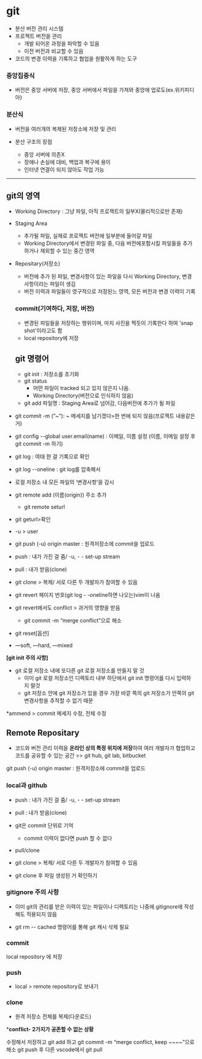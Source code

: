 # git

- 분산 버전 관리 시스템
- 프로젝트 버전을 관리
  - 개발 되어온 과정을 파악할 수 있음
  - 이전 버전과 비교할 수 있음
- 코드의 변경 이력을 기록하고 협업을 원활하게 하는 도구

### 중앙집중식
- 버전은 중앙 서버에 저장, 중앙 서버에서 파일을 가져와 중앙에 업로도(ex.위키피디아)

### 분산식
- 버전을 여러개의 복제된 저장소에 저장 및 관리

- 분산 구조의 장점
  - 중앙 서버에 의존X
  - 장애나 손실에 대비, 백업과 복구에 용이
  - 인터넷 연결이 되지 않아도 작업 가능
---
## git의 영역
- Working Directory : 그냥 파일, 아직 프로젝트의 일부X(물리적으로만 존재)
- Staging Area 
  - 추가될 파일, 실제로 프로젝트 버전에 일부분에 들어갈 파일
  - Working Directory에서 변경된 파일 중, 다음 버전에포함시킬 파일들을 추가하거나 제외할 수 있는 중간 영역
- Repositary(저장소) 
  - 버전에 추가 된 파일, 변경사항이 있는 파일을 다시 Working Directory, 변경사항이라는 파일이 생김
  - 버전 이력과 파일들이 영구적으로 저장된느 영역, 모든 버전과 변경 이력이 기록

  ### commit(기여하다, 저장, 버전)
  - 변경된 파일들을 저장하는 행위이며, 마치 사진을 찍듯이 기록한다 하여 'snap shot'이라고도 함
  - local repository에 저장

  ## git 명령어
  - git init : 저장소를 초기화
  - git status 
    - 어떤 파일이 tracked 되고 있지 않은지 나옴.
    - Working Directory(버전으로 인식하지 않음)
  - git add  파일명 : Staging Area로 넘어감, 다음버전에 추가가 될 파일
- git commit -m (”~”): ~ 메세지를 남기겠다>한 번에 되지 않음(프로젝트 내용같은거)
- git config --global user.email(name) : 이메일, 이름 설정
(이름, 이메일 설정 후 git commit -m 하기)

- git log : 여태 한 걸 기록으로 확인
- git log --oneline : git log를 압축해서

- 로컬 저장소 내 모든 파일의 ‘변경사항’을 감시

- git remote add (이름(origin)) 주소 추가
  - git remote seturl

- git geturl>확인

 - -u > user

- git push (-u) origin master : 원격저장소에 commit을 업로드
- push : 내가 가진 걸 줌/ -u, - - set-up stream
- pull : 내가 받음(clone)
- git clone > 복제/ 서로 다른 두 개발자가 참여할 수 있음

- git revert 페이지 번호(git log  - -oneline하면 나오는)vim이 나옴
- git revert에서도 conflict > 과거의 영향을 받음
  - git commit -m “merge conflict”으로 해소

- git reset[옵션] <commit id>

- —soft, —hard, —mixed

**[git init 주의 사항]**

- git 로컬 저장소 내에 또다른 git 로컬 저장소를 만들지 말 것
  - 이미 git 로컬 저장소인 디렉토리 내부 하단에서 git init 명령어를 다시 입력하지 말것
  - git 저장소 안에 git 저장소가 있을 경우 가장 바깥 쪽의 git 저장소가 안쪽의 git 변경사항을 추적할 수 없기 때문


*ammend > commit 메세지 수정, 전체 수정

## Remote Repositary

- 코드와 버전 관리 이력을 **온라인 상의 특정 위치에 저장**하여 여러 개발자가 협업하고 코드를 공유할 수 있는 공간 >> git hub, git lab, bitbucket

git push (-u) origin master : 원격저장소에 commit을 업로드

### local과 github

- push : 내가 가진 걸 줌/ -u, - - set-up stream
- pull : 내가 받음(clone)

- git은 commit  단위로 기억
  - commit 이력이 없다면 push 할 수 없다

- pull/clone

- git clone > 복제/ 서로 다른 두 개발자가 참여할 수 있음
- git clone 후 파일 생성된 거 확인하기

### gitignore 주의 사항
- 이미 git의 관리를 받은 이력이 있는 파일이나 디렉토리는 나중에 gitignore에 작성해도 적용되지 않음

- git rm -- cached 명령어를 통해 git 캐시 삭제 필요

### commit
local repository 에 저장

### push
- local > remote repository로 보내기

### clone

- 원격 저장소 전체를 복제(다운로드) 

***conflict- 2가지가 공존할 수 없는 상황**

수정해서 저장하고
git add 하고 git commit -m “merge conflict, keep ~~~~”으로 해소
git push
후 다른 vscode에서 git pull